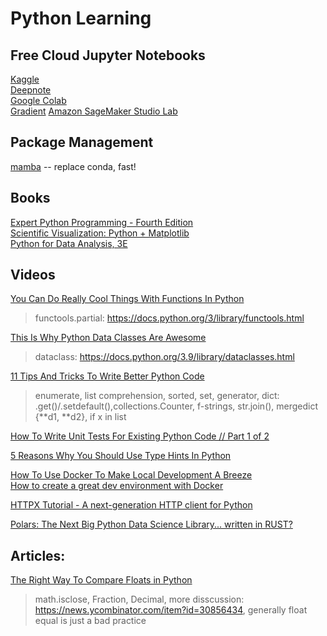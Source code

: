# Python Learning
## Free Cloud Jupyter Notebooks
[Kaggle](https://www.kaggle.com/)  
[Deepnote](https://deepnote.com/)  
[Google Colab](https://colab.research.google.com/)  
[Gradient](https://gradient.run/) 
[Amazon SageMaker Studio Lab](https://studiolab.sagemaker.aws/)
## Package Management
[mamba](https://github.com/mamba-org/mamba) -- replace conda, fast! 
## Books
[Expert Python Programming - Fourth Edition](https://www.oreilly.com/library/view/expert-python-programming/9781801071109/)  
[Scientific Visualization: Python + Matplotlib](https://github.com/rougier/scientific-visualization-book)  
[Python for Data Analysis, 3E](https://wesmckinney.com/book/)  

## Videos
[You Can Do Really Cool Things With Functions In Python](https://www.youtube.com/watch?v=ph2HjBQuI8Y)  
> functools.partial: https://docs.python.org/3/library/functools.html  

[This Is Why Python Data Classes Are Awesome](https://www.youtube.com/watch?v=CvQ7e6yUtnw)  
> dataclass: https://docs.python.org/3.9/library/dataclasses.html 

[11 Tips And Tricks To Write Better Python Code](https://www.youtube.com/watch?v=8OKTAedgFYg)  
> enumerate, list comprehension, sorted, set, generator, dict: .get()/.setdefault(),collections.Counter, f-strings, str.join(), mergedict {**d1, **d2}, if x in list  

[How To Write Unit Tests For Existing Python Code // Part 1 of 2](https://www.youtube.com/watch?v=ULxMQ57engo)  

[5 Reasons Why You Should Use Type Hints In Python](https://www.youtube.com/watch?v=dgBCEB2jVU0)   

[How To Use Docker To Make Local Development A Breeze](https://www.youtube.com/watch?v=zkMRWDQV4Tg)  
[How to create a great dev environment with Docker](https://www.youtube.com/watch?v=0H2miBK_gAk)  

[HTTPX Tutorial - A next-generation HTTP client for Python](https://www.youtube.com/watch?v=qAh5dDODJ5k)  

[Polars: The Next Big Python Data Science Library... written in RUST?](https://www.youtube.com/watch?v=VHqn7ufiilE)  
## Articles:
[The Right Way To Compare Floats in Python](https://davidamos.dev/the-right-way-to-compare-floats-in-python/)
>  math.isclose, Fraction, Decimal, more disscussion: https://news.ycombinator.com/item?id=30856434, generally float equal is just a bad practice
